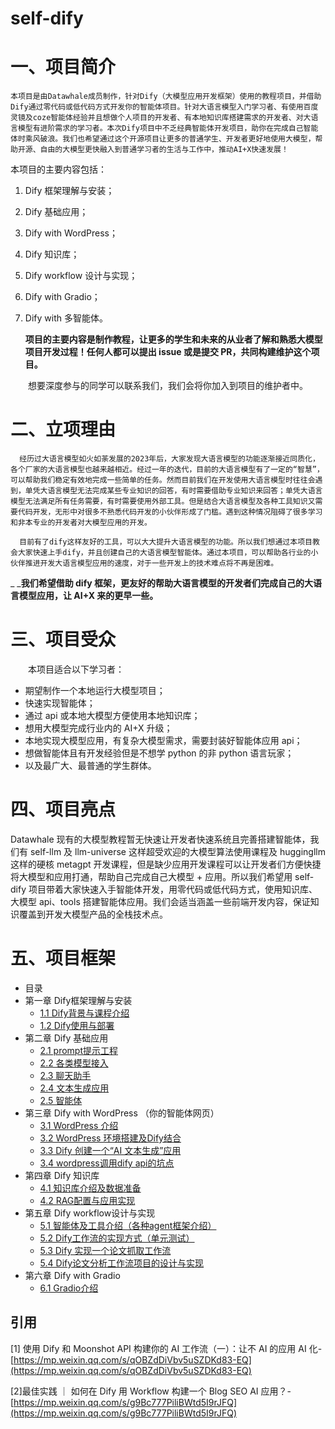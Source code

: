 # self-dify 

# 一、项目简介

```
本项目是由Datawhale成员制作，针对Dify（大模型应用开发框架）使用的教程项目，并借助Dify通过零代码或低代码方式开发你的智能体项目。针对大语言模型入门学习者、有使用百度灵镜及coze智能体经验并且想做个人项目的开发者、有本地知识库搭建需求的开发者、对大语言模型有进阶需求的学习者。本次Dify项目中不乏经典智能体开发项目，助你在完成自己智能体时乘风破浪。我们也希望通过这个开源项目让更多的普通学生、开发者更好地使用大模型，帮助开源、自由的大模型更快融入到普通学习者的生活与工作中，推动AI+X快速发展！
```

本项目的主要内容包括：

1. Dify 框架理解与安装；
2. Dify 基础应用；
3. Dify with WordPress；
4. Dify 知识库；
5. Dify workflow 设计与实现；
6. Dify with Gradio；
7. Dify with 多智能体。

   **项目的主要内容是制作教程，让更多的学生和未来的从业者了解和熟悉大模型项目开发过程！任何人都可以提出 issue 或是提交 PR，共同构建维护这个项目。**

  想要深度参与的同学可以联系我们，我们会将你加入到项目的维护者中。

# 二、立项理由

```
  经历过大语言模型如火如荼发展的2023年后，大家发现大语言模型的功能逐渐接近同质化，各个厂家的大语言模型也越来越相近。经过一年的迭代，目前的大语言模型有了一定的“智慧”，可以帮助我们稳定有效地完成一些简单的任务。然而目前我们在开发使用大语言模型时往往会遇到，单凭大语言模型无法完成某些专业知识的回答，有时需要借助专业知识来回答；单凭大语言模型无法满足所有任务需要，有时需要使用外部工具。但是结合大语言模型及各种工具知识又需要代码开发，无形中对很多不熟悉代码开发的小伙伴形成了门槛。遇到这种情况阻碍了很多学习和非本专业的开发者对大模型应用的开发。

  目前有了dify这样友好的工具，可以大大提升大语言模型的功能。所以我们想通过本项目教会大家快速上手dify，并且创建自己的大语言模型智能体。通过本项目，可以帮助各行业的小伙伴推进开发大语言模型应用的速度，对于一些开发上的技术难点将不再是困难。
```

_      _**我们希望借助 dify 框架，更友好的帮助大语言模型的开发者们完成自己的大语言模型应用，让 AI+X 来的更早一些。**

# 三、**项目受众**

  本项目适合以下学习者：

- 期望制作一个本地运行大模型项目；
- 快速实现智能体；
- 通过 api 或本地大模型方便使用本地知识库；
- 想用大模型完成行业内的 AI+X 升级；
- 本地实现大模型应用，有复杂大模型需求，需要封装好智能体应用 api；
- 想做智能体且有开发经验但是不想学 python 的非 python 语言玩家；
- 以及最广大、最普通的学生群体。

# 四、**项目亮点**

Datawhale 现有的大模型教程暂无快速让开发者快速系统且完善搭建智能体，我们有 self-llm 及 llm-universe 这样超受欢迎的大模型算法使用课程及 huggingllm 这样的硬核 metagpt 开发课程，但是缺少应用开发课程可以让开发者们方便快捷将大模型和应用打通，帮助自己完成自己大模型 + 应用。所以我们希望用 self-dify 项目带着大家快速入手智能体开发，用零代码或低代码方式，使用知识库、大模型 api、tools 搭建智能体应用。我们会适当涵盖一些前端开发内容，保证知识覆盖到开发大模型产品的全栈技术点。

# 五、项目框架

- 目录
- 第一章 Dify框架理解与安装
    - [1.1 Dify背景与课程介绍](1.%20Dify框架理解与安装/1.1%20Dify背景与课程介绍.md)
    - [1.2 Dify使用与部署](1.%20Dify框架理解与安装/1.2%20Dify使用与部署.md)
- 第二章 Dify 基础应用
    - [2.1 prompt提示工程](2.%20Dify%20基础应用/2.1%20prompt提示工程.md)
    - [2.2 各类模型接入](2.%20Dify%20基础应用/2.2%20各类模型接入.md)
    - [2.3 聊天助手](2.%20Dify%20基础应用/2.3%20聊天助手.md)
    - [2.4 文本生成应用](2.%20Dify%20基础应用/2.4%20文本生成应用.md)
    - [2.5 智能体](2.%20Dify%20基础应用/2.5%20智能体.md)
- 第三章 Dify with WordPress （你的智能体网页）
    - [3.1 WordPress 介绍](3.%20Dify%20with%20WordPress/3.1%20WordPress%20介绍.md)
    - [3.2 WordPress 环境搭建及Dify结合](3.%20Dify%20with%20WordPress/3.2%20WordPress%20环境搭建及Dify结合.md)
    - [3.3 Dify 创建一个“AI 文本生成”应用](3.%20Dify%20with%20WordPress/3.3%20Dify%20创建一个“AI%20文本生成”应用.md)
    - [3.4 wordpress调用dify api的坑点](3.%20Dify%20with%20WordPress/3.4%20wordpress调用dify%20api的坑点.md)
- 第四章 Dify 知识库
    - [4.1 知识库介绍及数据准备](4.%20Dify%20知识库/4.1%20知识库介绍及数据准备.md)
    - [4.2 RAG配置与应用实现](4.%20Dify%20知识库/4.2%20RAG配置与应用实现.md)
- 第五章 Dify workflow设计与实现
    - [5.1 智能体及工具介绍（各种agent框架介绍）](5.%20Dify%20workflow设计与实现/5.1%20智能体及工具介绍.md)
    - [5.2 Dify工作流的实现方式（单元测试）](5.%20Dify%20workflow设计与实现/5.2%20Dify工作流的实现方式.md)
    - [5.3 Dify 实现一个论文抓取工作流](5.%20Dify%20workflow设计与实现/5.3%20Dify%20实现一个论文抓取工作流.md)
    - [5.4 Dify论文分析工作流项目的设计与实现](5.%20Dify%20workflow设计与实现/5.4%20Dify论文分析工作流项目的设计与实现.md)
- 第六章 Dify with Gradio
    - [6.1 Gradio介绍](6.%20Dify%20with%20Gradio/6.1%20Gradio介绍.md)
    


## 引用

[1] 使用 Dify 和 Moonshot API 构建你的 AI 工作流（一）：让不 AI 的应用 AI 化- [https://mp.weixin.qq.com/s/qOBZdDiVbv5uSZDKd83-EQ](https://mp.weixin.qq.com/s/qOBZdDiVbv5uSZDKd83-EQ)

[2]最佳实践 ｜ 如何在 Dify 用 Workflow 构建一个 Blog SEO AI 应用？- [https://mp.weixin.qq.com/s/g9Bc777PiliBWtd5I9rJFQ](https://mp.weixin.qq.com/s/g9Bc777PiliBWtd5I9rJFQ)
